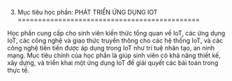 3. Mục tiêu học phần: PHÁT TRIỂN ỨNG DỤNG IOT
=============================================

Học phần cung cấp cho sinh viên kiến thức tổng quan về IoT, các ứng dụng
IoT, các công nghệ và giao thức truyền thông cho các hệ thống IoT, và
các công nghệ tiên tiến được áp dụng trong IoT như trí tuệ nhân tạo, an
ninh mạng. Mục tiêu chính của học phần là giúp sinh viên có khả năng
thiết kế, xây dựng, và triển khai một ứng dụng IoT để giải quyết các bài
toán trong thực tế.

